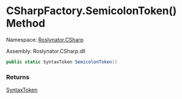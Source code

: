 # CSharpFactory\.SemicolonToken\(\) Method

Namespace: [Roslynator.CSharp](../../README.md)

Assembly: Roslynator\.CSharp\.dll

```csharp
public static SyntaxToken SemicolonToken()
```

### Returns

[SyntaxToken](https://docs.microsoft.com/en-us/dotnet/api/microsoft.codeanalysis.syntaxtoken)


